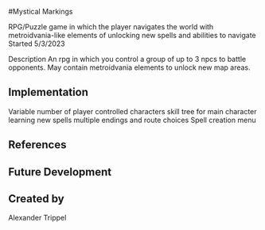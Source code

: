 #Mystical Markings

RPG/Puzzle game in which the player navigates the world with metroidvania-like elements of unlocking new spells and abilities to navigate
Started 5/3/2023

Description
An rpg in which you control a group of up to 3 npcs to battle opponents. May contain metroidvania elements to unlock new map areas.

## Implementation
Variable number of player controlled characters
skill tree for main character learning new spells
multiple endings and route choices
Spell creation menu

## References

## Future Development

## Created by
Alexander Trippel
